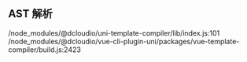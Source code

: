 ## AST 解析

/node_modules/@dcloudio/uni-template-compiler/lib/index.js:101
/node_modules/@dcloudio/vue-cli-plugin-uni/packages/vue-template-compiler/build.js:2423
